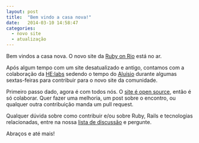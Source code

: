 ```yaml
---
layout: post
title:  "Bem vindo a casa nova!"
date:   2014-03-10 14:58:47
categories:
  - novo site
  - atualização
---
```


Bem vindos a casa nova. O novo site da [Ruby on Rio][4] está no ar.

Após algum tempo com um site desatualizado e antigo, contamos com a colaboração da [HE:labs][1] sedendo o tempo do [Aluísio][2] durante algumas sextas-feiras para contribuir para o novo site da comunidade.

Primeiro passo dado, agora é com todos nós. O [site é open source][3], então é só colaborar. Quer fazer uma melhoria, um post sobre o encontro, ou qualquer outra contribuição manda um pull request.

Qualquer dúvida sobre como contribuir e/ou sobre Ruby, Rails e tecnologias relacionadas, entre na nossa [lista de discussão][5] e pergunte.

Abraços e até mais!

[1]: http://helabs.com.br
[2]: https://twitter.com/aluisio_azevedo
[3]: http://github.com/rubyonrio/rubyonrio.github.com
[4]: http://rubyonrio.org
[5]: https://groups.google.com/forum/#!forum/rubyonrio